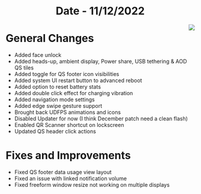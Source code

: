 <h1 align="center">Date - 11/12/2022</h1>

<img src="https://user-images.githubusercontent.com/66232233/207071151-314f6b76-4833-4612-9121-49f1837506ff.png" align="right">


# General Changes
- Added face unlock
- Added heads-up, ambient display, Power share, USB tethering & AOD QS tiles
- Added toggle for QS footer icon visibilities
- Added system UI restart button to advanced reboot
- Added option to reset battery stats
- Added double click effect for charging vibration
- Added navigation mode settings
- Added edge swipe gesture support 
- Brought back UDFPS animations and icons
- Disabled Updater for now (I think December patch need a clean flash)
- Enabled QR Scanner shortcut on lockscreen 
- Updated QS header click actions

# Fixes and Improvements
- Fixed QS footer data usage view layout 
- Fixed an issue with linked notification volume
- Fixed freeform window resize not working on multiple displays
